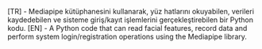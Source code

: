 [TR] - Mediapipe kütüphanesini kullanarak, yüz hatlarını okuyabilen, verileri kaydedebilen ve sisteme giriş/kayıt işlemlerini gerçekleştirebilen bir Python kodu.
[EN] - A Python code that can read facial features, record data and perform system login/registration operations using the Mediapipe library.
